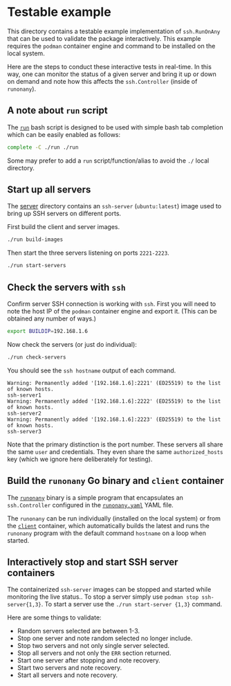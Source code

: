 # Testable example

This directory contains a testable example implementation of `ssh.RunOnAny` that can be used to validate the package interactively. This example requires the `podman` container engine and command to be installed on the local system.

Here are the steps to conduct these interactive tests in real-time. In this way, one can monitor the status of a given server and bring it up or down on demand and note how this affects the `ssh.Controller` (inside of `runonany`).

## A note about `run` script

The [`run`](run) bash script is designed to be used with simple bash tab completion which can be easily enabled as follows:

```sh
complete -C ./run ./run
```

Some may prefer to add a `run` script/function/alias to avoid the `./` local directory.

## Start up all servers

The [server](server) directory contains an `ssh-server` (`ubuntu:latest`) image used to bring up SSH servers on different ports.

First build the client and server images.

```sh
./run build-images
```

Then start the three servers listening on ports `2221-2223`.

```sh
./run start-servers
```

## Check the servers with `ssh`

Confirm server SSH connection is working with `ssh`. First you will need to note the host IP of the `podman` container engine and export it. (This can be obtained any number of ways.)

```sh
export BUILDIP=192.168.1.6
```

Now check the servers (or just do individual):

```sh
./run check-servers
```

You should see the `ssh hostname` output of each command.

```
Warning: Permanently added '[192.168.1.6]:2221' (ED25519) to the list of known hosts.
ssh-server1
Warning: Permanently added '[192.168.1.6]:2222' (ED25519) to the list of known hosts.
ssh-server2
Warning: Permanently added '[192.168.1.6]:2223' (ED25519) to the list of known hosts.
ssh-server3
```

Note that the primary distinction is the port number. These servers all share the same `user` and credentials. They even share the same `authorized_hosts` key (which we ignore here deliberately for testing).

## Build the `runonany` Go binary and `client` container

The [`runonany`](client/runonany/main.go) binary is a simple program that encapsulates an `ssh.Controller` configured in the [`runonany.yaml`](client/runonany/runonany.yaml) YAML file.

The `runonany` can be run individually (installed on the local system) or from the [`client`](client) container, which automatically builds the latest and runs the `runonany` program with the default command `hostname` on a loop when started.

## Interactively stop and start SSH server containers

The containerized `ssh-server` images can be stopped and started while monitoring the live status.. To stop a server simply use `podman stop ssh-server{1,3}`. To start a server use the `./run start-server {1,3}` command.

Here are some things to validate:

* Random servers selected are between 1-3.
* Stop one server and note random selected no longer include.
* Stop two servers and not only single server selected.
* Stop all servers and not only the `ERR` section returned.
* Start one server after stopping and note recovery.
* Start two servers and note recovery.
* Start all servers and note recovery.
